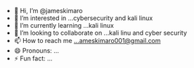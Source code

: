 - 👋 Hi, I’m @jameskimaro
- 👀 I’m interested in ...cybersecurity and kali linux
- 🌱 I’m currently learning ...kali linux
- 💞️ I’m looking to collaborate on ...kali linu and cyber security
- 📫 How to reach me ...ameskimaro001@gmail.com
- 😄 Pronouns: ...
- ⚡ Fun fact: ...

<!---
jameskimar/jameskimar is a ✨ special ✨ repository because its `README.md` (this file) appears on your GitHub profile.
You can click the Preview link to take a look at your changes.
--->
